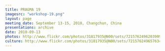 ```yaml
---
title: PRAGMA 19
imagesrc: "workshop-19.png"
layout: page
meeting_date: September 13-15, 2010, Changchun, China
presentations: archive
date: 2010-09-13
photos: http://www.flickr.com/photos/31817935@N00/sets/72157624962039997/
culture: http://www.flickr.com/photos/31817935@N00/sets/72157624965763421/
---
```


